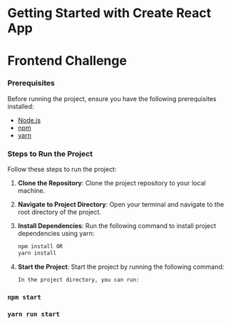 # Getting Started with Create React App
# Frontend Challenge

### Prerequisites
Before running the project, ensure you have the following prerequisites installed:

- [Node.js](https://nodejs.org/)
- [npm](https://www.npmjs.com/get-npm)
- [yarn](https://classic.yarnpkg.com/en/docs/install/)


### Steps to Run the Project
Follow these steps to run the project:

1. **Clone the Repository**:
   Clone the project repository to your local machine.

2. **Navigate to Project Directory**:
   Open your terminal and navigate to the root directory of the project.

3. **Install Dependencies**:
   Run the following command to install project dependencies using yarn:
   ```bash
   npm install OR
   yarn install
   ```

4. **Start the Project**:
   Start the project by running the following command:
   ```bash
   In the project directory, you can run:

### `npm start`
### `yarn run start`



